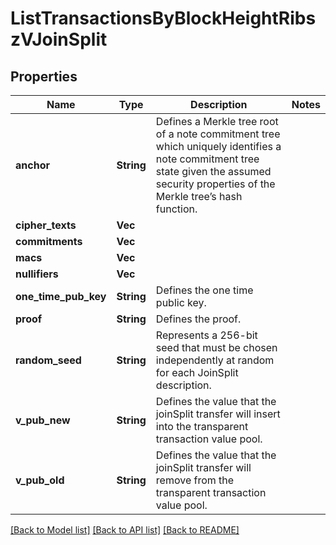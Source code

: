 # ListTransactionsByBlockHeightRibszVJoinSplit

## Properties

Name | Type | Description | Notes
------------ | ------------- | ------------- | -------------
**anchor** | **String** | Defines a Merkle tree root of a note commitment tree which uniquely identifies a note commitment tree state given the assumed security properties of the Merkle tree’s  hash function. | 
**cipher_texts** | **Vec<String>** |  | 
**commitments** | **Vec<String>** |  | 
**macs** | **Vec<String>** |  | 
**nullifiers** | **Vec<String>** |  | 
**one_time_pub_key** | **String** | Defines the one time public key. | 
**proof** | **String** | Defines the proof. | 
**random_seed** | **String** | Represents a 256-bit seed that must be chosen independently at random for each JoinSplit description. | 
**v_pub_new** | **String** | Defines the value that the joinSplit transfer will insert into the transparent transaction value pool. | 
**v_pub_old** | **String** | Defines the value that the joinSplit transfer will remove from the transparent transaction value pool. | 

[[Back to Model list]](../README.md#documentation-for-models) [[Back to API list]](../README.md#documentation-for-api-endpoints) [[Back to README]](../README.md)


